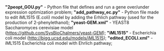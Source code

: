 **"2peopt_GOU.py"** - Python file that defines and run a gene over/under expression optimization problem;
**"add_pathway_ec.py"** - Python file made to edit iML1515 (E.coli) model by adding the Erhlich pathway (used for the production of 2-phenylethanol);
**"yeast-GEM.xml"** - YEAST8 Saccharomyces cerevisiae model (https://github.com/SysBioChalmers/yeast-GEM);
**"iML1515"** - Escherichia coli model (http://bigg.ucsd.edu/models/iML1515);
**"edited_ECOLI.xml"** - iML1515 Escherichia coli model with Ehrlich pathway;

